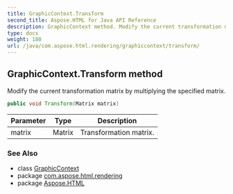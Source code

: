 ```yaml
---
title: GraphicContext.Transform
second_title: Aspose.HTML for Java API Reference
description: GraphicContext method. Modify the current transformation matrix by multiplying the specified matrix
type: docs
weight: 180
url: /java/com.aspose.html.rendering/graphiccontext/transform/
---
```

## GraphicContext.Transform method

Modify the current transformation matrix by multiplying the specified matrix.

```java
public void Transform(Matrix matrix)
```

| Parameter | Type | Description |
| --- | --- | --- |
| matrix | Matrix | Transformation matrix. |

### See Also

* class [GraphicContext](../)
* package [com.aspose.html.rendering](../../graphiccontext/)
* package [Aspose.HTML](../../../)
